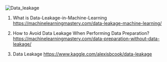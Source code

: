 ![Data_leakage](DataLeakage.jpeg)
1. What is Data-Leakage-in-Machine-Learning
https://machinelearningmastery.com/data-leakage-machine-learning/

2. How to Avoid Data Leakage When Performing Data Preparation?
https://machinelearningmastery.com/data-preparation-without-data-leakage/

3. Data Leakage 
https://www.kaggle.com/alexisbcook/data-leakage
